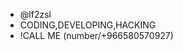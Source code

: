    - @lf2zsl
   - CODING,DEVELOPING,HACKING
   - !CALL ME (number/+966580570927)

<!---
lf2zsl/lf2zsl is a ✨ special ✨ repository because its `README.md` (this file) appears on your GitHub profile.
You can click the Preview link to take a look at your changes.
--->
